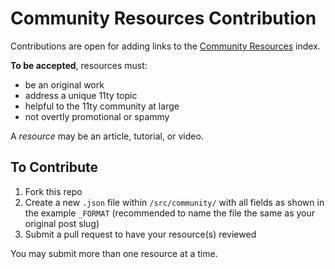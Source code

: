 # Community Resources Contribution

Contributions are open for adding links to the [Community Resources](https://11ty.rocks/community/) index.

**To be accepted**, resources must:

- be an original work
- address a unique 11ty topic
- helpful to the 11ty community at large
- not overtly promotional or spammy

A _resource_ may be an article, tutorial, or video.

## To Contribute

1. Fork this repo
1. Create a new `.json` file within `/src/community/` with all fields as shown in the example `_FORMAT` (recommended to name the file the same as your original post slug)
1. Submit a pull request to have your resource(s) reviewed

You may submit more than one resource at a time.
